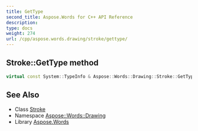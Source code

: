 ```yaml
---
title: GetType
second_title: Aspose.Words for C++ API Reference
description: 
type: docs
weight: 274
url: /cpp/aspose.words.drawing/stroke/gettype/
---
```

## Stroke::GetType method




```cpp
virtual const System::TypeInfo & Aspose::Words::Drawing::Stroke::GetType() const override
```

## See Also

* Class [Stroke](../)
* Namespace [Aspose::Words::Drawing](../../)
* Library [Aspose.Words](../../../)
